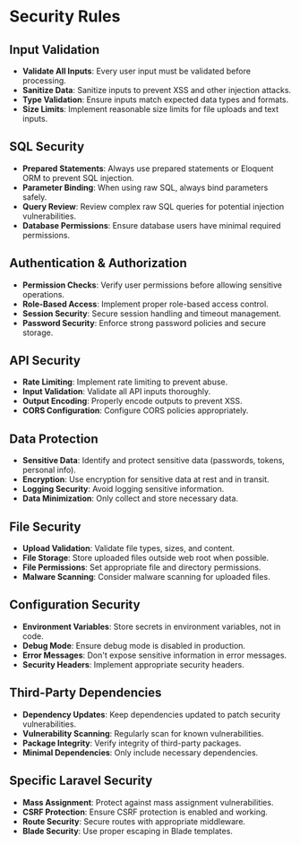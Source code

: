 # Security Rules

## Input Validation
- **Validate All Inputs**: Every user input must be validated before processing.
- **Sanitize Data**: Sanitize inputs to prevent XSS and other injection attacks.
- **Type Validation**: Ensure inputs match expected data types and formats.
- **Size Limits**: Implement reasonable size limits for file uploads and text inputs.

## SQL Security
- **Prepared Statements**: Always use prepared statements or Eloquent ORM to prevent SQL injection.
- **Parameter Binding**: When using raw SQL, always bind parameters safely.
- **Query Review**: Review complex raw SQL queries for potential injection vulnerabilities.
- **Database Permissions**: Ensure database users have minimal required permissions.

## Authentication & Authorization
- **Permission Checks**: Verify user permissions before allowing sensitive operations.
- **Role-Based Access**: Implement proper role-based access control.
- **Session Security**: Secure session handling and timeout management.
- **Password Security**: Enforce strong password policies and secure storage.

## API Security
- **Rate Limiting**: Implement rate limiting to prevent abuse.
- **Input Validation**: Validate all API inputs thoroughly.
- **Output Encoding**: Properly encode outputs to prevent XSS.
- **CORS Configuration**: Configure CORS policies appropriately.

## Data Protection
- **Sensitive Data**: Identify and protect sensitive data (passwords, tokens, personal info).
- **Encryption**: Use encryption for sensitive data at rest and in transit.
- **Logging Security**: Avoid logging sensitive information.
- **Data Minimization**: Only collect and store necessary data.

## File Security
- **Upload Validation**: Validate file types, sizes, and content.
- **File Storage**: Store uploaded files outside web root when possible.
- **File Permissions**: Set appropriate file and directory permissions.
- **Malware Scanning**: Consider malware scanning for uploaded files.

## Configuration Security
- **Environment Variables**: Store secrets in environment variables, not in code.
- **Debug Mode**: Ensure debug mode is disabled in production.
- **Error Messages**: Don't expose sensitive information in error messages.
- **Security Headers**: Implement appropriate security headers.

## Third-Party Dependencies
- **Dependency Updates**: Keep dependencies updated to patch security vulnerabilities.
- **Vulnerability Scanning**: Regularly scan for known vulnerabilities.
- **Package Integrity**: Verify integrity of third-party packages.
- **Minimal Dependencies**: Only include necessary dependencies.

## Specific Laravel Security
- **Mass Assignment**: Protect against mass assignment vulnerabilities.
- **CSRF Protection**: Ensure CSRF protection is enabled and working.
- **Route Security**: Secure routes with appropriate middleware.
- **Blade Security**: Use proper escaping in Blade templates. 